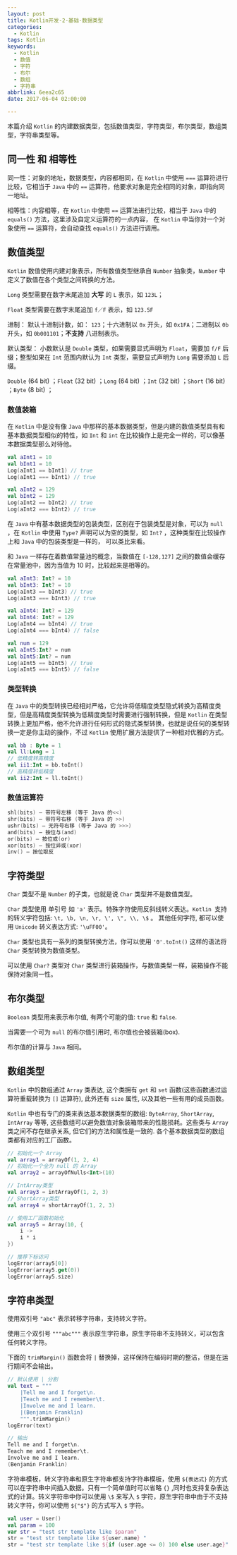 ```yaml
---
layout: post
title: Kotlin开发-2-基础-数据类型
categories:
  - Kotlin
tags: Kotlin
keywords:
  - Kotlin
  - 数值
  - 字符
  - 布尔
  - 数组
  - 字符串
abbrlink: 6eea2c65
date: 2017-06-04 02:00:00

---
```


本篇介绍 `Kotlin` 的内建数据类型，包括数值类型，字符类型，布尔类型，数组类型，字符串类型等。

<!--more-->

## 同一性 和 相等性

同一性：对象的地址，数据类型，内容都相同，在 `Kotlin` 中使用 `===` 运算符进行比较，它相当于 `Java` 中的 `==` 运算符，他要求对象是完全相同的对象，即指向同一地址。

相等性：内容相等，在 `Kotlin` 中使用 `==` 运算法进行比较，相当于 `Java` 中的 `equals()` 方法，这里涉及自定义运算符的一点内容， 在 `Kotlin` 中当你对一个对象使用 `==` 运算符，会自动查找 `equals()` 方法进行调用。
  
## 数值类型

`Kotlin` 数值使用内建对象表示，所有数值类型继承自 `Number` 抽象类，`Number` 中定义了数值在各个类型之间转换的方法。

`Long` 类型需要在数字末尾追加 **大写** 的 `L` 表示，如 `123L`；
 
`Float` 类型需要在数字末尾追加 `f／F` 表示，如 `123.5F`

进制： 默认十进制计数，如： `123`；十六进制以 `0x` 开头，如 `0x1FA`；二进制以 `0b` 开头，如 `0b001101`；**不支持** 八进制表示。
 
默认类型： 小数默认是 `Double` 类型，如果需要显式声明为 `Float`，需要加 `f/F` 后缀；整型如果在 `Int` 范围内默认为 `Int` 类型，需要显式声明为 `Long` 需要添加 `L` 后缀。
  
`Double` (64 bit) ；`Float` (32 bit) ；`Long` (64 bit) ；`Int` (32 bit) ；`Short` (16 bit) ；`Byte` (8 bit) ；
 

### 数值装箱

在 `Kotlin` 中是没有像 `Java` 中那样的基本数据类型，但是内建的数值类型具有和基本数据类型相似的特性，如 `Int` 和 `int` 在比较操作上是完全一样的，可以像基本数据类型那么对待他。


```kotlin
val aInt1 = 10
val bInt1 = 10
Log(aInt1 == bInt1) // true
Log(aInt1 === bInt1) // true

val aInt2 = 129
val bInt2 = 129
Log(aInt2 == bInt2) // true
Log(aInt2 === bInt2) // true
```

在  `Java` 中有基本数据类型的包装类型，区别在于包装类型是对象，可以为 `null` ，在 `Kotlin` 中使用 `Type?` 声明可以为空的类型，如 `Int?` ，这种类型在比较操作上和 `Java` 中的包装类型是一样的， 可以类比来看。

和 `Java` 一样存在着数值常量池的概念，当数值在 `[-128,127]` 之间的数值会缓存在常量池中，因为当值为 10 时，比较起来是相等的。

```kotlin
val aInt3: Int? = 10
val bInt3: Int? = 10
Log(aInt3 == bInt3) // true
Log(aInt3 === bInt3) // true

val aInt4: Int? = 129
val bInt4: Int? = 129
Log(aInt4 == bInt4) // true
Log(aInt4 === bInt4) // false 

val num = 129
val aInt5:Int? = num
val bInt5:Int? = num
Log(aInt5 == bInt5) // true
Log(aInt5 === bInt5) // false
```

### 类型转换

在 `Java` 中的类型转换已经相对严格，它允许将低精度类型隐式转换为高精度类型，但是高精度类型转换为低精度类型时需要进行强制转换，但是 `Kotlin` 在类型转换上更加严格，他不允许进行任何形式的隐式类型转换，也就是说任何的类型转换一定是你主动的操作，不过 `Kotlin` 使用扩展方法提供了一种相对优雅的方式。


```kotlin
val bb : Byte = 1
val ll:Long = 1
// 低精度转高精度
val ii1:Int = bb.toInt()
// 高精度转低精度
val ii2:Int = ll.toInt()
```

### 数值运算符

```kotlin
shl(bits) – 带符号左移 (等于 Java 的<<)
shr(bits) – 带符号右移 (等于 Java 的 >>)
ushr(bits) – 无符号右移 (等于 Java 的 >>>)
and(bits) – 按位与(and)
or(bits) – 按位或(or)
xor(bits) – 按位异或(xor)
inv() – 按位取反
```


## 字符类型

`Char` 类型不是 `Number` 的子类，也就是说 `Char` 类型并不是数值类型。 

`Char` 类型使用 单引号 如 `'a'` 表示。特殊字符使用反斜线转义表达。`Kotlin `支持的转义字符包括: `\t, \b, \n, \r, \', \", \\, \$` 。 其他任何字符, 都可以使用 `Unicode` 转义表达方式: `'\uFF00'`。

`Char` 类型也具有一系列的类型转换方法，你可以使用 `'0'.toInt()` 这样的语法将 `Char` 类型转换为数值类型。

可以使用 `Char?` 类型对 `Char` 类型进行装箱操作，与数值类型一样，装箱操作不能保持对象同一性。


## 布尔类型

`Boolean` 类型用来表示布尔值, 有两个可能的值: `true` 和 `false`.

当需要一个可为 `null` 的布尔值引用时, 布尔值也会被装箱(box).

布尔值的计算与 `Java` 相同。


## 数组类型

`Kotlin` 中的数组通过 `Array` 类表达, 这个类拥有 `get` 和 `set` 函数(这些函数通过运算符重载转换为 `[]` 运算符), 此外还有 `size` 属性, 以及其他一些有用的成员函数。

`Kotlin` 中也有专门的类来表达基本数据类型的数组: `ByteArray`, `ShortArray`, `IntArray` 等等, 这些数组可以避免数值对象装箱带来的性能损耗。这些类与 `Array` 类之间不存在继承关系, 但它们的方法和属性是一致的. 各个基本数据类型的数组类都有对应的工厂函数。

```kotlin
// 初始化一个 Array
val array1 = arrayOf(1, 2, 4)
// 初始化一个全为 null 的 Array
val array2 = arrayOfNulls<Int>(10)

// IntArray类型
val array3 = intArrayOf(1, 2, 3)
// ShortArray类型
val array4 = shortArrayOf(1, 2, 3)

// 使用工厂函数初始化
val array5 = Array(10, {
    i ->
    i * i
})

// 推荐下标访问
logError(array5[0])
logError(array5.get(0))
logError(array5.size)
```

## 字符串类型

使用双引号 `"abc"` 表示转移字符串，支持转义字符。

使用三个双引号 `"""abc"""` 表示原生字符串，原生字符串不支持转义，可以包含任何转义字符。

下面的 `trimMargin()` 函数会将 `|` 替换掉，这样保持在编码时期的整洁，但是在运行期间不会输出。

```kotlin
// 默认使用 | 分割
val text = """
    |Tell me and I forget\n.
    |Teach me and I remember\t.
    |Involve me and I learn.
    |(Benjamin Franklin)
    """.trimMargin()
logError(text)

// 输出
Tell me and I forget\n.
Teach me and I remember\t.
Involve me and I learn.
(Benjamin Franklin)
```

字符串模板，转义字符串和原生字符串都支持字符串模板，使用 `${表达式}` 的方式可以在字符串中间插入数据。只有一个简单值时可以省略 `{}` ,同时也支持复杂表达式的计算。转义字符串中你可以使用 `\$` 来写入 `$` 字符，原生字符串中由于不支持转义字符，你可以使用 `${"$"}` 的方式写入 `$` 字符。

```kotlin
val user = User()
val param = 100
var str = "test str template like $param"
str = "test str template like ${user.name} "
str = "test str template like ${if (user.age <= 0) 100 else user.age}"
```
 
